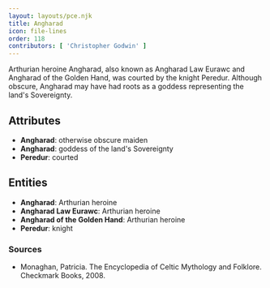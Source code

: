 ```yaml
---
layout: layouts/pce.njk
title: Angharad
icon: file-lines
order: 118
contributors: [ 'Christopher Godwin' ]
---
```

Arthurian heroine Angharad, also known as Angharad Law Eurawc and Angharad of the Golden Hand, was courted by the knight Peredur. Although obscure, Angharad may have had roots as a goddess representing the land's Sovereignty.

## Attributes

- **Angharad**: otherwise obscure maiden
- **Angharad**: goddess of the land's Sovereignty
- **Peredur**: courted

## Entities

- **Angharad**: Arthurian heroine
- **Angharad Law Eurawc**: Arthurian heroine
- **Angharad of the Golden Hand**: Arthurian heroine
- **Peredur**: knight

### Sources

- Monaghan, Patricia. The Encyclopedia of Celtic Mythology and Folklore. Checkmark Books, 2008.

